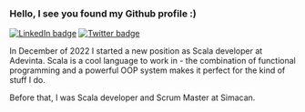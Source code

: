 ### Hello, I see you found my Github profile :)

[![LinkedIn badge](https://img.shields.io/badge/LinkedIn-0077B5?style=flat&logo=linkedin)](https://www.linkedin.com/in/gerretsanders/)
[![Twitter badge](https://img.shields.io/badge/Twitter-white?style=flat&logo=twitter)](https://twitter.com/Gerret_s/)

In December of 2022 I started a new position as Scala developer at Adevinta. Scala is a cool language to work in - the combination of functional programming and a powerful OOP system makes it perfect for the kind of stuff I do.

Before that, I was Scala developer and Scrum Master at Simacan.
